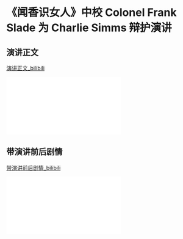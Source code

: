# 《闻香识女人》中校 Colonel Frank Slade 为 Charlie Simms 辩护演讲


## 演讲正文
[演讲正文_bilibili](https://www.bilibili.com/video/BV1ZJ411b7F6?t=51)

<iframe src="//player.bilibili.com/player.html?aid=81682764&bvid=BV1ZJ411b7F6&cid=139767955&page=1" scrolling="no" border="0" frameborder="no" framespacing="0" allowfullscreen="true"> </iframe>


## 带演讲前后剧情
[带演讲前后剧情_bilibili](https://www.bilibili.com/video/BV16J411x7Zn/?spm_id_from=333.788.videocard.0)

<iframe src="//player.bilibili.com/player.html?aid=79962243&bvid=BV16J411x7Zn&cid=136834574&page=1" scrolling="no" border="0" frameborder="no" framespacing="0" allowfullscreen="true"> </iframe>